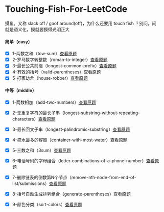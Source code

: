 # Touching-Fish-For-LeetCode

摸鱼，又称 slack off / goof around(off)，为什么还要用 touch fish ？别问，问就是语义化，摸就要摸得光明正大



#### 简单（easy）

- [x] 1-两数之和（tow-sum）[查看原题](https://leetcode-cn.com/problems/two-sum/)
- [x] 2-罗马数字转整数（roman-to-integer）[查看原题](https://leetcode-cn.com/problems/roman-to-integer/)
- [x] 3-最长公共前缀（longest-common-prefix）[查看原题](https://leetcode-cn.com/problems/longest-common-prefix/)
- [x] 4-有效的括号（valid-parentheses）[查看原题](https://leetcode-cn.com/problems/valid-parentheses/)
- [x] 5-打家劫舍（house-robber）[查看原题](https://leetcode-cn.com/problems/house-robber/)

#### 中等（middle）
- [x] 1-两数相加（add-two-numbers）[查看原题](https://leetcode-cn.com/problems/add-two-numbers/)
- [x] 2-无重复字符的最长子串（longest-substring-without-repeating-characters）[查看原题](https://leetcode-cn.com/problems/longest-substring-without-repeating-characters/)
- [x] 3-最长回文子串（longest-palindromic-substring）[查看原题](https://leetcode-cn.com/problems/longest-palindromic-substring/submissions/)
- [x] 4-盛水最多的容器（container-with-most-water）[查看原题](https://leetcode-cn.com/problems/container-with-most-water/)
- [x] 5-三数之和（3sum）[查看原题](https://leetcode-cn.com/problems/3sum/)
- [x] 6-电话号码的字母组合（letter-combinations-of-a-phone-number）[查看原题](https://leetcode-cn.com/problems/letter-combinations-of-a-phone-number/)
- [x] 7-删除链表的倒数第N个节点（remove-nth-node-from-end-of-list/submissions）[查看原题](https://leetcode-cn.com/problems/remove-nth-node-from-end-of-list/submissions/)
- [x] 8-括号自动生成排列组合（generate-parentheses）[查看原题](https://leetcode-cn.com/problems/generate-parentheses/)
- [x] 9-颜色分类（sort-colors）[查看原题](https://leetcode-cn.com/problems/sort-colors/)

